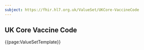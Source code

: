 ```yaml
---
subject: https://fhir.hl7.org.uk/ValueSet/UKCore-VaccineCode
---
```

## UK Core Vaccine Code

{{page:ValueSetTemplate}}